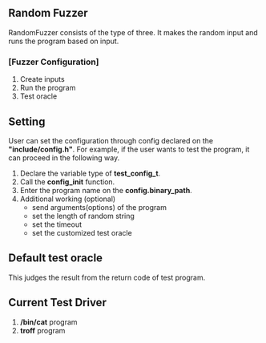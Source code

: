 ## Random Fuzzer 

RandomFuzzer consists of the type of three. It makes the random input and runs the program based on input.

### [Fuzzer Configuration]
1. Create inputs
2. Run the program  
3. Test oracle 

## Setting  

User can set the configuration through config declared on the <strong>"include/config.h"</strong>. For example, if the user wants to test the program, it can proceed in the following way. 

1. Declare the variable type of <strong>test_config_t</strong>. 
2. Call the <strong>config_init</strong> function.   
3. Enter the program name on the <strong>config.binary_path</strong>.  
4. Additional working (optional)
    - send arguments(options) of the program 
    - set the length of random string 
    - set the timeout 
    - set the customized test oracle 


## Default test oracle 
This judges the result from the return code of test program. 

## Current Test Driver  
1. **/bin/cat** program 
2. **troff** program 
